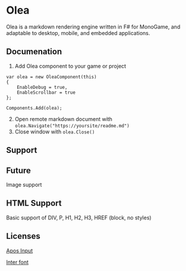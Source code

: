 # Olea
Olea is a markdown rendering engine written in F# for MonoGame, and adaptable to desktop, mobile, and embedded applications.

## Documenation
1. Add Olea component to your game or project

```
var olea = new OleaComponent(this)
{
    EnableDebug = true,
    EnableScrollbar = true
};

Components.Add(olea);
```

2. Open remote markdown document with `olea.Navigate("https://yoursite/readme.md")`
3. Close window with `olea.Close()` 



## Support


## Future
Image support

## HTML Support
Basic support of DIV, P, H1, H2, H3, HREF (block, no styles)

## Licenses
[Apos Input](https://github.com/Apostolique/Apos.Input)

[Inter font](https://openfontlicense.org/)
